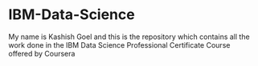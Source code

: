 # IBM-Data-Science
My name is Kashish Goel and this is the repository which contains all the work done in the IBM Data Science Professional Certificate Course offered by Coursera
